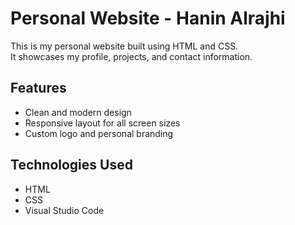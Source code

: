 # Personal Website - Hanin Alrajhi

This is my personal website built using HTML and CSS.  
It showcases my profile, projects, and contact information.

## Features
- Clean and modern design 
- Responsive layout for all screen sizes
- Custom logo and personal branding

## Technologies Used
- HTML
- CSS
- Visual Studio Code
